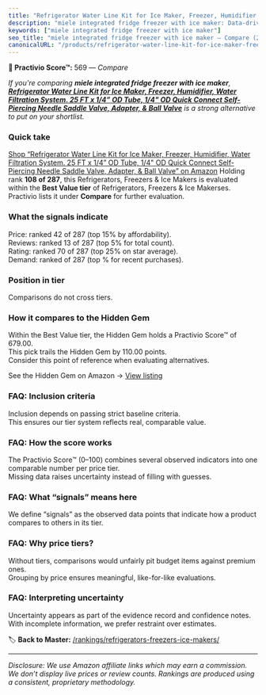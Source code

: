 ```yaml
---
title: "Refrigerator Water Line Kit for Ice Maker, Freezer, Humidifier, Water Filtration System. 25 FT x 1/4” OD Tube, 1/4\" OD Quick Connect Self-Piercing Needle Saddle Valve, Adapter, & Ball Valve"
description: "miele integrated fridge freezer with ice maker: Data-driven ranking using the Practivio Score™. Positioned by quality, value, demand, findability, momentum."
keywords: ["miele integrated fridge freezer with ice maker"]
seo_title: "miele integrated fridge freezer with ice maker — Compare (2025)"
canonicalURL: "/products/refrigerator-water-line-kit-for-ice-maker-freezer-humidifier-water-filtration-system-25-ft-x-14-od-tube-14-od-quick-connect-self-piercing-needle-saddle-valve-adapter-ball-valve-B0D3J6FV9M/"
---
```


**🛒 Practivio Score™:** 569 — _Compare_


*If you're comparing **miele integrated fridge freezer with ice maker**, **[Refrigerator Water Line Kit for Ice Maker, Freezer, Humidifier, Water Filtration System. 25 FT x 1/4” OD Tube, 1/4" OD Quick Connect Self-Piercing Needle Saddle Valve, Adapter, & Ball Valve](https://www.amazon.com/dp/B0D3J6FV9M?tag=practivio-20)** is a strong alternative to put on your shortlist.*
### Quick take
[Shop “Refrigerator Water Line Kit for Ice Maker, Freezer, Humidifier, Water Filtration System. 25 FT x 1/4” OD Tube, 1/4" OD Quick Connect Self-Piercing Needle Saddle Valve, Adapter, & Ball Valve” on Amazon](https://www.amazon.com/dp/B0D3J6FV9M?tag=practivio-20)
Holding rank **108 of 287**, this Refrigerators, Freezers & Ice Makers is evaluated within the **Best Value tier** of Refrigerators, Freezers & Ice Makerses.  
Practivio lists it under **Compare** for further evaluation.

### What the signals indicate
Price: ranked 42 of 287 (top 15% by affordability).  
Reviews: ranked 13 of 287 (top 5% for total count).  
Rating: ranked 70 of 287 (top 25% on star average).  
Demand: ranked  of 287 (top % for recent purchases).

### Position in tier
Comparisons do not cross tiers.

### How it compares to the Hidden Gem
Within the Best Value tier, the Hidden Gem holds a Practivio Score™ of 679.00.  
This pick trails the Hidden Gem by 110.00 points.  
Consider this point of reference when evaluating alternatives.  

See the Hidden Gem on Amazon → [View listing](https://www.amazon.com/dp/B07Y9S7L29?tag=practivio-20)

### FAQ: Inclusion criteria
Inclusion depends on passing strict baseline criteria.  
This ensures our tier system reflects real, comparable value.

### FAQ: How the score works
The Practivio Score™ (0–100) combines several observed indicators into one comparable number per price tier.  
Missing data raises uncertainty instead of filling with guesses.

### FAQ: What “signals” means here
We define “signals” as the observed data points that indicate how a product compares to others in its tier.

### FAQ: Why price tiers?
Without tiers, comparisons would unfairly pit budget items against premium ones.  
Grouping by price ensures meaningful, like-for-like evaluations.

### FAQ: Interpreting uncertainty
Uncertainty appears as part of the evidence record and confidence notes.  
With incomplete information, we prefer restraint over estimates.

<!-- Missing template for Compare/CompareWithinPriceClass -->


🏷️ **Back to Master:** [/rankings/refrigerators-freezers-ice-makers/](/rankings/refrigerators-freezers-ice-makers/)

---
_Disclosure: We use Amazon affiliate links which may earn a commission. We don’t display live prices or review counts. Rankings are produced using a consistent, proprietary methodology._
